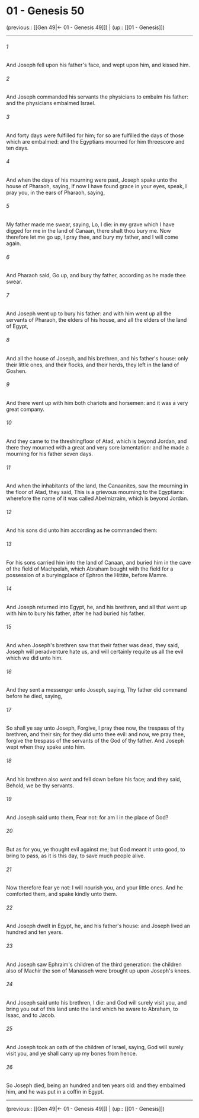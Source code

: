 # 01 - Genesis 50

(previous:: [[Gen 49|← 01 - Genesis 49]]) | (up:: [[01 - Genesis]])

***


###### 1 
And Joseph fell upon his father's face, and wept upon him, and kissed him. 

###### 2 
And Joseph commanded his servants the physicians to embalm his father: and the physicians embalmed Israel. 

###### 3 
And forty days were fulfilled for him; for so are fulfilled the days of those which are embalmed: and the Egyptians mourned for him threescore and ten days. 

###### 4 
And when the days of his mourning were past, Joseph spake unto the house of Pharaoh, saying, If now I have found grace in your eyes, speak, I pray you, in the ears of Pharaoh, saying, 

###### 5 
My father made me swear, saying, Lo, I die: in my grave which I have digged for me in the land of Canaan, there shalt thou bury me. Now therefore let me go up, I pray thee, and bury my father, and I will come again. 

###### 6 
And Pharaoh said, Go up, and bury thy father, according as he made thee swear. 

###### 7 
And Joseph went up to bury his father: and with him went up all the servants of Pharaoh, the elders of his house, and all the elders of the land of Egypt, 

###### 8 
And all the house of Joseph, and his brethren, and his father's house: only their little ones, and their flocks, and their herds, they left in the land of Goshen. 

###### 9 
And there went up with him both chariots and horsemen: and it was a very great company. 

###### 10 
And they came to the threshingfloor of Atad, which is beyond Jordan, and there they mourned with a great and very sore lamentation: and he made a mourning for his father seven days. 

###### 11 
And when the inhabitants of the land, the Canaanites, saw the mourning in the floor of Atad, they said, This is a grievous mourning to the Egyptians: wherefore the name of it was called Abelmizraim, which is beyond Jordan. 

###### 12 
And his sons did unto him according as he commanded them: 

###### 13 
For his sons carried him into the land of Canaan, and buried him in the cave of the field of Machpelah, which Abraham bought with the field for a possession of a buryingplace of Ephron the Hittite, before Mamre. 

###### 14 
And Joseph returned into Egypt, he, and his brethren, and all that went up with him to bury his father, after he had buried his father. 

###### 15 
And when Joseph's brethren saw that their father was dead, they said, Joseph will peradventure hate us, and will certainly requite us all the evil which we did unto him. 

###### 16 
And they sent a messenger unto Joseph, saying, Thy father did command before he died, saying, 

###### 17 
So shall ye say unto Joseph, Forgive, I pray thee now, the trespass of thy brethren, and their sin; for they did unto thee evil: and now, we pray thee, forgive the trespass of the servants of the God of thy father. And Joseph wept when they spake unto him. 

###### 18 
And his brethren also went and fell down before his face; and they said, Behold, we be thy servants. 

###### 19 
And Joseph said unto them, Fear not: for am I in the place of God? 

###### 20 
But as for you, ye thought evil against me; but God meant it unto good, to bring to pass, as it is this day, to save much people alive. 

###### 21 
Now therefore fear ye not: I will nourish you, and your little ones. And he comforted them, and spake kindly unto them. 

###### 22 
And Joseph dwelt in Egypt, he, and his father's house: and Joseph lived an hundred and ten years. 

###### 23 
And Joseph saw Ephraim's children of the third generation: the children also of Machir the son of Manasseh were brought up upon Joseph's knees. 

###### 24 
And Joseph said unto his brethren, I die: and God will surely visit you, and bring you out of this land unto the land which he sware to Abraham, to Isaac, and to Jacob. 

###### 25 
And Joseph took an oath of the children of Israel, saying, God will surely visit you, and ye shall carry up my bones from hence. 

###### 26 
So Joseph died, being an hundred and ten years old: and they embalmed him, and he was put in a coffin in Egypt.

***

(previous:: [[Gen 49|← 01 - Genesis 49]]) | (up:: [[01 - Genesis]])
